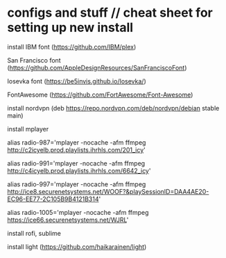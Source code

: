 # configs and stuff // cheat sheet for setting up new install
install IBM font (https://github.com/IBM/plex)

San Francisco font (https://github.com/AppleDesignResources/SanFranciscoFont)

Iosevka font (https://be5invis.github.io/Iosevka/)

FontAwesome (https://github.com/FortAwesome/Font-Awesome)
        
install nordvpn (deb https://repo.nordvpn.com/deb/nordvpn/debian stable main)

install mplayer

alias radio-987='mplayer -nocache -afm ffmpeg http://c2icyelb.prod.playlists.ihrhls.com/201_icy'

alias radio-991='mplayer -nocache -afm ffmpeg http://c4icyelb.prod.playlists.ihrhls.com/6642_icy'

alias radio-997='mplayer -nocache -afm ffmpeg http://ice8.securenetsystems.net/WOOF?&playSessionID=DAA4AE20-EC96-EE77-2C105B9B4121B314'

alias radio-1005='mplayer -nocache -afm ffmpeg https://ice66.securenetsystems.net/WJRL'

install rofi, sublime

install light (https://github.com/haikarainen/light)

